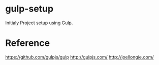# gulp-setup
Initialy Project setup using Gulp.



# Reference
https://github.com/gulpjs/gulp
http://gulpjs.com/
http://joellongie.com/

